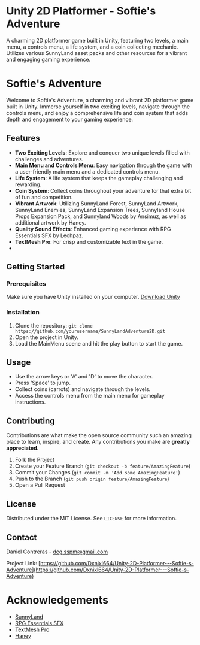 # Unity 2D Platformer - Softie's Adventure

A charming 2D platformer game built in Unity, featuring two levels, a main menu, a controls menu, a life system, and a coin collecting mechanic. Utilizes various SunnyLand asset packs and other resources for a vibrant and engaging gaming experience.

# Softie's Adventure

Welcome to Softie's Adventure, a charming and vibrant 2D platformer game built in Unity. Immerse yourself in two exciting levels, navigate through the controls menu, and enjoy a comprehensive life and coin system that adds depth and engagement to your gaming experience.

## Features

- **Two Exciting Levels**: Explore and conquer two unique levels filled with challenges and adventures.
- **Main Menu and Controls Menu**: Easy navigation through the game with a user-friendly main menu and a dedicated controls menu.
- **Life System**: A life system that keeps the gameplay challenging and rewarding.
- **Coin System**: Collect coins throughout your adventure for that extra bit of fun and competition.
- **Vibrant Artwork**: Utilizing SunnyLand Forest, SunnyLand Artwork, SunnyLand Enemies, SunnyLand Expansion Trees, Sunnyland House Props Expansion Pack, and Sunnyland Woods by Ansimuz, as well as additional artwork by Haney.
- **Quality Sound Effects**: Enhanced gaming experience with RPG Essentials SFX by Leohpaz.
- **TextMesh Pro**: For crisp and customizable text in the game.
- 
## Getting Started

### Prerequisites

Make sure you have Unity installed on your computer. [Download Unity](https://unity.com/download)

### Installation

1. Clone the repository: 
```git clone https://github.com/yourusername/SunnyLandAdventure2D.git```
2. Open the project in Unity.
3. Load the MainMenu scene and hit the play button to start the game.

## Usage

- Use the arrow keys or 'A' and 'D' to move the character.
- Press 'Space' to jump.
- Collect coins (carrots) and navigate through the levels.
- Access the controls menu from the main menu for gameplay instructions.

## Contributing

Contributions are what make the open source community such an amazing place to learn, inspire, and create. Any contributions you make are **greatly appreciated**.

1. Fork the Project
2. Create your Feature Branch (`git checkout -b feature/AmazingFeature`)
3. Commit your Changes (`git commit -m 'Add some AmazingFeature'`)
4. Push to the Branch (`git push origin feature/AmazingFeature`)
5. Open a Pull Request

## License

Distributed under the MIT License. See `LICENSE` for more information.

## Contact

Daniel Contreras - dcg.sspm@gmail.com

Project Link: [https://github.com/Dxnixl664/Unity-2D-Platformer---Softie-s-Adventure](https://github.com/Dxnixl664/Unity-2D-Platformer---Softie-s-Adventure)

# Acknowledgements

- [SunnyLand](https://ansimuz.itch.io/)
- [RPG Essentials SFX](https://leohpaz.itch.io/)
- [TextMesh Pro](https://assetstore.unity.com/packages/essentials/beta-projects/textmesh-pro-84126)
- [Haney](https://www.instagram.com/haney.studio/)

